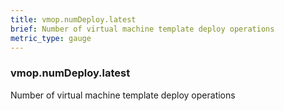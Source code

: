 ```yaml
---
title: vmop.numDeploy.latest
brief: Number of virtual machine template deploy operations
metric_type: gauge
---
```

### vmop.numDeploy.latest

Number of virtual machine template deploy operations